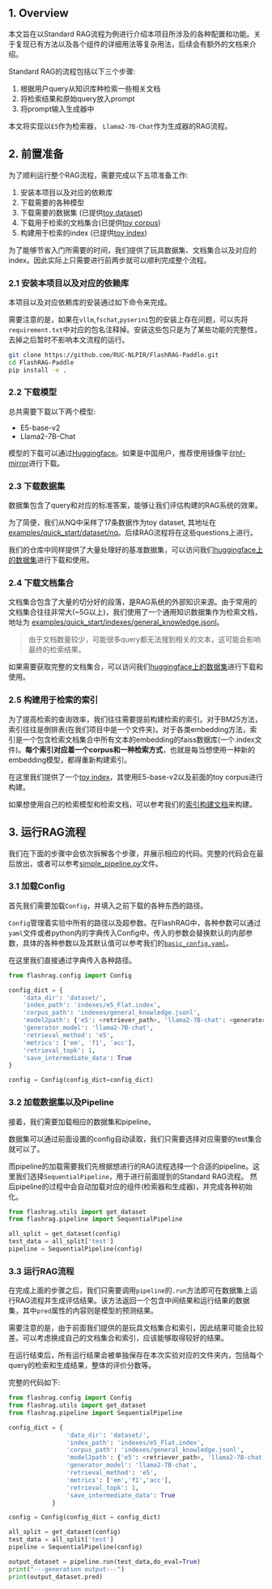 ## 1. Overview

本文旨在以Standard RAG流程为例进行介绍本项目所涉及的各种配置和功能。关于复现已有方法以及各个组件的详细用法等复杂用法，后续会有额外的文档来介绍。


Standard RAG的流程包括以下三个步骤: 
1. 根据用户query从知识库种检索一些相关文档
2. 将检索结果和原始query放入prompt
3. 将prompt输入生成器中

本文将实现以``E5``作为检索器， ``Llama2-7B-Chat``作为生成器的RAG流程。

## 2. 前置准备

为了顺利运行整个RAG流程，需要完成以下五项准备工作:

1. 安装本项目以及对应的依赖库
2. 下载需要的各种模型
3. 下载需要的数据集 (已提供[toy dataset](../examples/quick_start/dataset/nq))
4. 下载用于检索的文档集合(已提供[toy corpus](../examples/quick_start/indexes/general_knowledge.jsonl))
5. 构建用于检索的index (已提供[toy index](../examples/quick_start/indexes/e5_Flat.index))


为了能够节省入门所需要的时间，我们提供了玩具数据集、文档集合以及对应的index。因此实际上只需要进行前两步就可以顺利完成整个流程。

### 2.1 安装本项目以及对应的依赖库

本项目以及对应依赖库的安装通过如下命令来完成。

需要注意的是，如果在```vllm```,```fschat```,```pyserini```包的安装上存在问题，可以先将```requirement.txt```中对应的包名注释掉。安装这些包只是为了某些功能的完整性，去掉之后暂时不影响本文流程的运行。

```bash
git clone https://github.com/RUC-NLPIR/FlashRAG-Paddle.git
cd FlashRAG-Paddle
pip install -e . 
```

### 2.2 下载模型

总共需要下载以下两个模型:

- E5-base-v2
- Llama2-7B-Chat

模型的下载可以通过[Huggingface](https://huggingface.co/intfloat/e5-base-v2)。如果是中国用户，推荐使用镜像平台[hf-mirror](https://hf-mirror.com/)进行下载。

### 2.3 下载数据集

数据集包含了query和对应的标准答案，能够让我们评估构建的RAG系统的效果。

为了简便，我们从NQ中采样了17条数据作为toy dataset, 其地址在 [examples/quick_start/dataset/nq](../examples/quick_start/dataset/nq/)。后续RAG流程将在这些questions上进行。

我们的仓库中同样提供了大量处理好的基准数据集，可以访问我们[huggingface上的数据集](https://huggingface.co/datasets/RUC-NLPIR/FlashRAG_datasets)进行下载和使用。

### 2.4 下载文档集合

文档集合包含了大量的切分好的段落，是RAG系统的外部知识来源。由于常用的文档集合往往非常大(~5G以上)，我们使用了一个通用知识数据集作为检索文档， 地址为 [examples/quick_start/indexes/general_knowledge.jsonl](../examples/quick_start/indexes/general_knowledge.jsonl)。
> 由于文档数量较少，可能很多query都无法搜到相关的文本，这可能会影响最终的检索结果。


如果需要获取完整的文档集合，可以访问我们[huggingface上的数据集](https://huggingface.co/datasets/RUC-NLPIR/FlashRAG_datasets/tree/main/retrieval-corpus)进行下载和使用。


### 2.5 构建用于检索的索引

为了提高检索的查询效率，我们往往需要提前构建检索的索引。对于BM25方法，索引往往是倒排表(在我们项目中是一个文件夹)。对于各类embedding方法，索引是一个包含检索文档集合中所有文本的embedding的faiss数据库(一个.index文件)。**每个索引对应着一个corpus和一种检索方式**，也就是每当想使用一种新的embedding模型，都得重新构建索引。

在这里我们提供了一个[toy index](../examples/quick_start/indexes/e5_Flat.index)，其使用E5-base-v2以及前面的toy corpus进行构建。

如果想使用自己的检索模型和检索文档，可以参考我们的[索引构建文档](./building-index.md)来构建。


## 3. 运行RAG流程

我们在下面的步骤中会依次拆解各个步骤，并展示相应的代码。完整的代码会在最后放出，或者可以参考[simple_pipeline.py](../examples/quick_start/simple_pipeline.py)文件。


### 3.1 加载Config

首先我们需要加载``Config``，并填入之前下载的各种东西的路径。

`Config`管理着实验中所有的路径以及超参数。在FlashRAG中，各种参数可以通过`yaml`文件或者python内的字典传入Config中。传入的参数会替换默认的内部参数，具体的各种参数以及其默认值可以参考我们的[`basic_config.yaml`](../flashrag/config/basic_config.yaml)。

在这里我们直接通过字典传入各种路径。

```python
from flashrag.config import Config

config_dict = { 
    'data_dir': 'dataset/',
    'index_path': 'indexes/e5_Flat.index',
    'corpus_path': 'indexes/general_knowledge.jsonl',
    'model2path': {'e5': <retriever_path>, 'llama2-7B-chat': <generator_path>},
    'generator_model': 'llama2-7B-chat',
    'retrieval_method': 'e5',
    'metrics': ['em', 'f1', 'acc'],
    'retrieval_topk': 1,
    'save_intermediate_data': True
}

config = Config(config_dict=config_dict)
```

### 3.2 加载数据集以及Pipeline

接着，我们需要加载相应的数据集和pipeline。

数据集可以通过前面设置的config自动读取，我们只需要选择对应需要的test集合就可以了。

而pipeline的加载需要我们先根据想进行的RAG流程选择一个合适的pipeline。这里我们选择`SequentialPipeline`，用于进行前面提到的Standard RAG流程。
然后pipeline的过程中会自动加载对应的组件(检索器和生成器)，并完成各种初始化。

```python
from flashrag.utils import get_dataset
from flashrag.pipeline import SequentialPipeline

all_split = get_dataset(config)
test_data = all_split['test']
pipeline = SequentialPipeline(config)
```


### 3.3 运行RAG流程

在完成上面的步骤之后，我们只需要调用`pipeline`的`.run`方法即可在数据集上运行RAG流程并生成评估结果。该方法返回一个包含中间结果和运行结果的数据集，其中`pred`属性的内容则是模型的预测结果。

需要注意的是，由于前面我们提供的是玩具文档集合和索引，因此结果可能会比较差。可以考虑换成自己的文档集合和索引，应该能够取得较好的结果。

在运行结束后，所有运行结果会被单独保存在本次实验对应的文件夹内，包括每个query的检索和生成结果，整体的评价分数等。

完整的代码如下:
```python
from flashrag.config import Config
from flashrag.utils import get_dataset
from flashrag.pipeline import SequentialPipeline

config_dict = { 
                'data_dir': 'dataset/',
                'index_path': 'indexes/e5_Flat.index',
                'corpus_path': 'indexes/general_knowledge.jsonl',
                'model2path': {'e5': <retriever_path>, 'llama2-7B-chat': <generator_path>},
                'generator_model': 'llama2-7B-chat',
                'retrieval_method': 'e5',
                'metrics': ['em','f1','acc'],
                'retrieval_topk': 1,
                'save_intermediate_data': True
            }

config = Config(config_dict = config_dict)

all_split = get_dataset(config)
test_data = all_split['test']
pipeline = SequentialPipeline(config)

output_dataset = pipeline.run(test_data,do_eval=True)
print("---generation output---")
print(output_dataset.pred)
```
